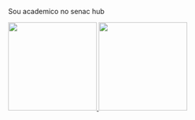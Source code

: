 Sou academico no senac hub

<div>
 <a href="https://github.com/joaoifr/joaoifr">
   <img height="180em" src="https://github-readme-stats.vercel.app/apiusername=joaoifr&show_icons=true&theme=dracula&include_all_commits=true&count_private=true"L>
   <img height="180em" src="https://github-readme-stats.vercel.app/api/top-langs/?username=joaoifr&layout=compact&langs_count=16&theme=dracula"L>
 </div>
